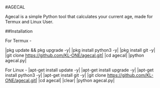 #AGECAL

Agecal is a simple Python tool that calculates your current age, made for Termux and Linux User.

##Installation

For Termux - 

|pkg update && pkg upgrade -y|
|pkg install python3 -y|
|pkg install git -y|
|git clone https://github.com/KL-ONE/agecal.git|
|cd agecal|
|python agecal.py|

For Linux -
|apt-get install update -y|
|apt-get install upgrade -y|
|apt-get install python3 -y|
|apt-get install git -y|
|git clone https://github.com/KL-ONE/agecal.git|
|cd agecal|
|clear|
|python agecal.py|


